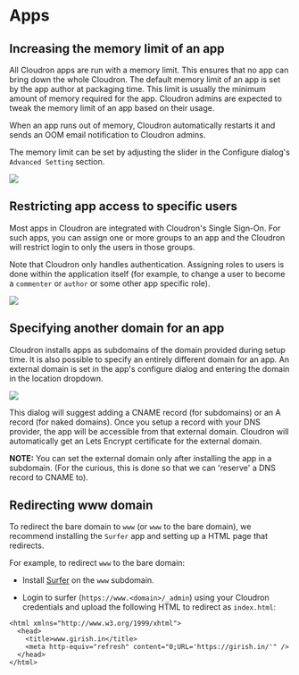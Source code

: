 # Apps

## Increasing the memory limit of an app

All Cloudron apps are run with a memory limit. This ensures that no app
can bring down the whole Cloudron. The default memory limit of an app
is set by the app author at packaging time. This limit is usually the
minimum amount of memory required for the app. Cloudron admins are expected
to tweak the memory limit of an app based on their usage.

When an app runs out of memory, Cloudron automatically restarts it and
sends an OOM email notification to Cloudron admins.

The memory limit can be set by adjusting the slider in the Configure dialog's
`Advanced Setting` section.

<img src="/img/app-memory-slider.png" class="shadow">

## Restricting app access to specific users

Most apps in Cloudron are integrated with Cloudron's Single Sign-On. For such
apps, you can assign one or more groups to an app and the Cloudron will restrict
login to only the users in those groups.

Note that Cloudron only handles authentication. Assigning roles to users is
done within the application itself (for example, to change a user to become a
`commenter` or `author` or some other app specific role).

<img src="/img/configure-group-acl.png" class="shadow">

## Specifying another domain for an app

Cloudron installs apps as subdomains of the domain provided during setup time.
It is also possible to specify an entirely different domain for an app. An external
domain is set in the app's configure dialog and entering the domain in the location
dropdown.

<img src="/img/app-external-domain-ip.png" class="shadow">

This dialog will suggest adding a CNAME record (for subdomains) or an A record (for
naked domains). Once you setup a record with your DNS provider, the app will be accessible
from that external domain. Cloudron will automatically get an Lets Encrypt certificate
for the external domain. 

**NOTE:** You can set the external domain only after installing the app in a subdomain.
(For the curious, this is done so that we can 'reserve' a DNS record to CNAME to).

## Redirecting www domain

To redirect the bare domain to `www` (or `www` to the bare domain), we recommend installing
the `Surfer` app and setting up a HTML page that redirects.

For example, to redirect `www` to the bare domain:

* Install [Surfer](https://cloudron.io/store/io.cloudron.surfer.html) on the `www` subdomain.

* Login to surfer (`https://www.<domain>/_admin`) using your Cloudron credentials and upload the
  following HTML to redirect as `index.html`:

```
<html xmlns="http://www.w3.org/1999/xhtml">
  <head>
    <title>www.girish.in</title>
    <meta http-equiv="refresh" content="0;URL='https://girish.in/'" />
  </head>
</html>
```

